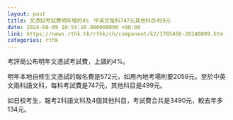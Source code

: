 ```yaml
---
layout: post
title: 文憑試考試費明年增約4%　中英文每科747元其他科目499元
date: 2024-08-09 10:54:18.000000000 +08:00
link: https://news.rthk.hk/rthk/ch/component/k2/1765456-20240809.htm
categories: rthk
---
```


考評局公布明年文憑試考試費，上調約4%。

明年本地自修生文憑試的報名費是572元，如用內地考場則要2059元。至於中英文兩科語文科，每科考試費是747元，其他科目是499元。

如日校考生，報考2科語文科及4個其他科目，考試費合共是3490元，較去年多134元。
